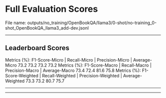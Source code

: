 # Full Evaluation Scores

File name: outputs/no_training/OpenBookQA/llama3/0-shot/no-training_0-shot_OpenBookQA_llama3_add-dev.jsonl


---

## Leaderboard Scores

Metrics (%): F1-Score-Micro | Recall-Micro | Precision-Micro | Average-Micro
                73.2        73.2          73.2        73.2
Metrics (%): F1-Score-Macro | Recall-Macro | Precision-Macro | Average-Macro
                73.4        72.4          81.6        75.8
Metrics (%): F1-Score-Weighted | Recall-Weighted | Precision-Weighted | Average-Weighted
                73.3        73.2          80.7        75.7

---


---

